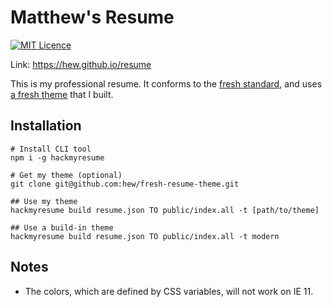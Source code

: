 # Matthew's Resume 

[![MIT Licence](https://badges.frapsoft.com/os/mit/mit.svg?v=103)](https://opensource.org/licenses/mit-license.php)

Link: https://hew.github.io/resume

This is my professional resume. It conforms to the [fresh standard](https://github.com/fresh-standard/fresh-resume-schema), and uses
[a fresh theme](https://github.com/hew/fresh-resume-theme) that I built.

## Installation

```
# Install CLI tool
npm i -g hackmyresume
```

```
# Get my theme (optional)
git clone git@github.com:hew/fresh-resume-theme.git
```

```
## Use my theme
hackmyresume build resume.json TO public/index.all -t [path/to/theme]

## Use a build-in theme
hackmyresume build resume.json TO public/index.all -t modern
```

## Notes

* The colors, which are defined by CSS variables, will not work on IE 11.
